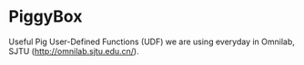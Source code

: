 PiggyBox
==========

Useful Pig User-Defined Functions (UDF) we are using everyday in Omnilab, SJTU (http://omnilab.sjtu.edu.cn/).
